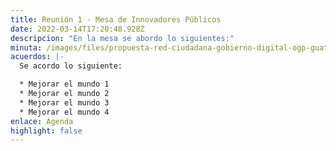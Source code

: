 ```yaml
---
title: Reunión 1 - Mesa de Innovadores Públicos
date: 2022-03-14T17:20:48.928Z
descripcion: "En la mesa se abordo lo siguientes:"
minuta: /images/files/propuesta-red-ciudadana-gobierno-digital-ogp-guatemala.docx
acuerdos: |-
  Se acordo lo siguiente:

  * Mejorar el mundo 1
  * Mejorar el mundo 2
  * Mejorar el mundo 3
  * Mejorar el mundo 4
enlace: Agenda
highlight: false
---
```

